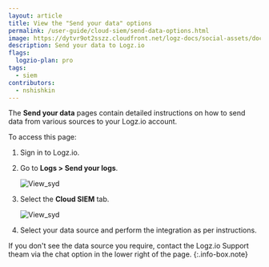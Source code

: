 ```yaml
---
layout: article
title: View the "Send your data" options
permalink: /user-guide/cloud-siem/send-data-options.html
image: https://dytvr9ot2sszz.cloudfront.net/logz-docs/social-assets/docs-social.jpg
description: Send your data to Logz.io
flags:
  logzio-plan: pro
tags:
  - siem
contributors:
  - nshishkin
---
```


The **Send your data** pages contain detailed instructions on how to send data from various sources to your Logz.io account. 

To access this page:

1. Sign in to Logz.io.

2. Go to **Logs > Send your logs**.

   ![View_syd](https://dytvr9ot2sszz.cloudfront.net/logz-docs/siem-quick-start/view-syd-2.png)

3. Select the **Cloud SIEM** tab.

   ![View_syd](https://dytvr9ot2sszz.cloudfront.net/logz-docs/siem-quick-start/view-syd-3.png)

4. Select your data source and perform the integration as per instructions.

<!-- info-box-start:info -->
If you don't see the data source you require, contact the Logz.io Support theam via the chat option in the lower right of the page.
{:.info-box.note}
<!-- info-box-end -->


